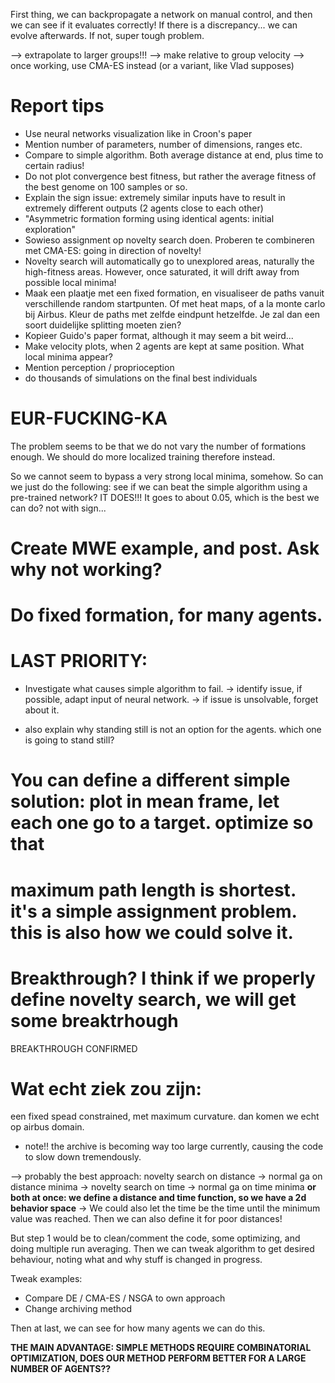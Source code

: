 First thing, we can backpropagate a network on manual control,
and then we can see if it evaluates correctly! If there is a
discrepancy... we can evolve afterwards. If not, super
tough problem.

--> extrapolate to larger groups!!!
--> make relative to group velocity
--> once working, use CMA-ES instead (or a variant, like Vlad supposes)

# Report tips
- Use neural networks visualization like in Croon's paper
- Mention number of parameters, number of dimensions, ranges etc.
- Compare to simple algorithm. Both average distance at end, plus time to certain radius!
- Do not plot convergence best fitness, but rather the average fitness of the best genome on 100 samples or so.
- Explain the sign issue: extremely similar inputs have to result in extremely different outputs (2 agents close to each other)
- "Asymmetric formation forming using identical agents: initial exploration"
- Sowieso assignment op novelty search doen. Proberen te combineren met CMA-ES: going in direction of novelty!
- Novelty search will automatically go to unexplored areas, naturally the high-fitness areas. However, once saturated, it will
  drift away from possible local minima!
- Maak een plaatje met een fixed formation, en visualiseer de paths vanuit verschillende random startpunten. Of met heat maps, of a la monte carlo bij Airbus. Kleur de paths met zelfde eindpunt hetzelfde. Je zal dan een soort duidelijke splitting moeten zien?
- Kopieer Guido's paper format, although it may seem a bit weird...
- Make velocity plots, when 2 agents are kept at same position. What local minima appear?
- Mention perception / proprioception
- do thousands of simulations on the final best individuals

# EUR-FUCKING-KA
The problem seems to be that we do not vary the number of formations enough. We should do more localized training therefore instead.

So we cannot seem to bypass a very strong local minima, somehow. So can we just do the following: see if we can beat the 
simple algorithm using a pre-trained network? IT DOES!!! It goes to about 0.05, which is the best we can  do? not with sign...

# Create MWE example, and post. Ask why not working?

# Do fixed formation, for many agents.

# LAST PRIORITY:
- Investigate what causes simple algorithm to fail. 
-> identify issue, if possible, adapt input of neural network.
-> if issue is unsolvable, forget about it.

- also explain why standing still is not an option for the agents. which one is going to stand still?

# You can define a different simple solution: plot in mean frame, let each one go to a target. optimize so that
# maximum path length is shortest. it's a simple assignment problem. this is also how we could solve it.

# Breakthrough? I think if we properly define novelty search, we will get some breaktrhough
BREAKTHROUGH CONFIRMED

# Wat echt ziek zou zijn:
een fixed spead constrained, met maximum curvature. dan komen we echt op airbus domain.

- note!! the archive is becoming way too large currently, causing the code to slow down
  tremendously.

--> probably the best approach: novelty search on distance -> normal ga on distance minima -> novelty search on time -> normal ga on time minima
**or both at once: we define a distance and time function, so we have a 2d behavior space**
-> We could also let the time be the time until the minimum value was reached. Then we can also define it for poor distances!


But step 1 would be to clean/comment the code, some optimizing, and doing multiple run averaging. Then we can tweak algorithm to get desired behaviour,
noting what and why stuff is changed in progress. 

Tweak examples:
- Compare DE / CMA-ES / NSGA to own approach
- Change archiving method

Then at last, we can see for how many agents we can do this. 

**THE MAIN ADVANTAGE: SIMPLE METHODS REQUIRE COMBINATORIAL OPTIMIZATION, DOES OUR METHOD PERFORM BETTER FOR A LARGE NUMBER OF AGENTS??**


